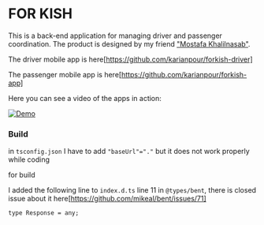 # FOR KISH

This is a back-end application for managing driver and passenger coordination. The product is designed by my friend ["Mostafa Khalilnasab"](https://github.com/mostafakhn).

The driver mobile app is here[https://github.com/karianpour/forkish-driver]

The passenger mobile app is here[https://github.com/karianpour/forkish-app]

Here you can see a video of the apps in action:

[![Demo](https://img.youtube.com/vi/3bYX-b0S-2U/0.jpg)](https://www.youtube.com/watch?v=3bYX-b0S-2U)


### Build

in `tsconfig.json` I have to add `"baseUrl"="."` but it does not work properly while coding

for build 

I added the following line to `index.d.ts` line 11 in `@types/bent`, there is closed issue about it here[https://github.com/mikeal/bent/issues/71]

```
type Response = any;
```
